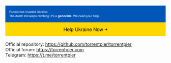 [![Stand With Ukraine](https://raw.githubusercontent.com/vshymanskyy/StandWithUkraine/main/banner2-direct.svg)](https://stand-with-ukraine.pp.ua)

Official repository: https://github.com/torrentpier/torrentpier<br>
Official forum: https://torrentpier.com<br>
Telegram: https://t.me/torrentpier<br>

